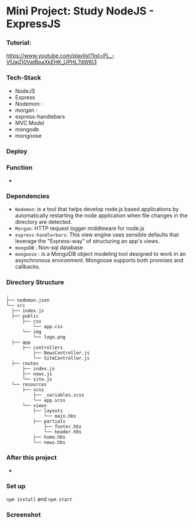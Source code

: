 # Mini Project: Study NodeJS - ExpressJS

### Tutorial:

https://www.youtube.com/playlist?list=PL_-VfJajZj0VatBpaXkEHK_UPHL7dW6I3

### Tech-Stack

- NodeJS
- Express
- Nodemon :
- morgan :
- express-handlebars
- MVC Model
- mongodb
- mongoose

### Deploy

### Function

-

### Dependencies

- `Nodemon`: is a tool that helps develop node.js based applications by automatically restarting the node application when file changes in the directory are detected.
- `Morgan`: HTTP request logger middleware for node.js
- `express-handlerbars`: This view engine uses sensible defaults that leverage the "Express-way" of structuring an app's views.
- `mongoDB` : Non-sql database
- `mongoose` : is a MongoDB object modeling tool designed to work in an asynchronous environment. Mongoose supports both promises and callbacks.

### Directory Structure

```
.
├── nodemon.json
└── src
  ├── index.js
  ├── public
      ├── css
          └── app.css
      └── img
          └── logo.png
  ├── app
      ├── controllers
          ├── NewsController.js
          └── SiteController.js
  ├── routes
      ├── index.js
      ├── news.js
      └── site.js
  └── resources
      ├── scss
          ├── _variables.scss
          └── app.scss
      └── views
          ├── layouts
              └── main.hbs
          ├── partials
              ├── footer.hbs
              └── header.hbs
          ├── home.hbs
          └── news.hbs

```

### After this project

-

### Set up

`npm install` and `npm start`

### Screenshot
